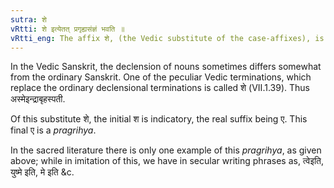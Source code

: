 ```yaml
---
sutra: शे
vRtti: शे इत्येतत् प्रगृह्यसंज्ञं भवति ॥
vRtti_eng: The affix शे, (the Vedic substitute of the case-affixes), is a _pragrihya_.
---
```

In the Vedic Sanskrit, the declension of nouns sometimes differs somewhat from the ordinary Sanskrit. One of the peculiar Vedic terminations, which replace the ordinary declensional terminations is called शे (VII.1.39). Thus अस्मेइन्द्राबृहस्पती.

Of this substitute शे, the initial श is indicatory, the real suffix being ए. This final ए is a _pragrihya_.

In the sacred literature there is only one example of this _pragrihya_, as given above; while in imitation of this, we have in secular writing phrases as, त्वेइति, युष्मे इति, मे इति &c.
